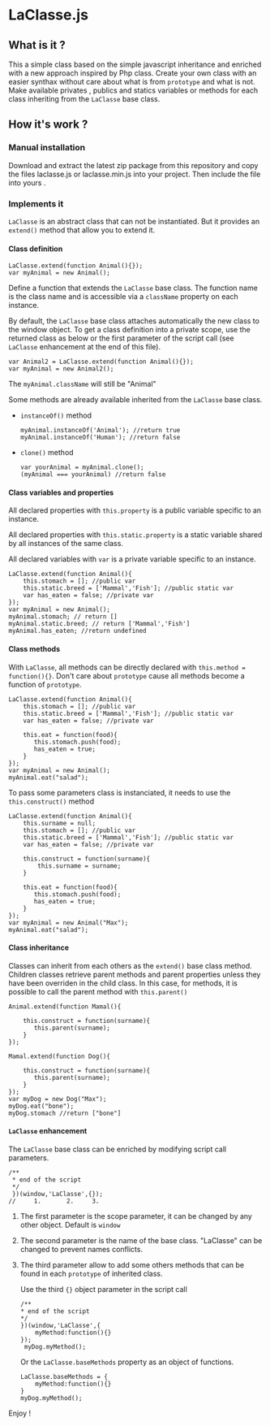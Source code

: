 # LaClasse.js


## What is it ?

This a simple class based on the simple javascript inheritance and enriched with a new approach inspired by Php class.
Create your own class with an easier synthax without care about what is from ```prototype``` and what is not.
Make available privates , publics and statics variables or methods for each class inheriting from the ```LaClasse``` base class.


## How it's work ?

### Manual installation

Download and extract the latest zip package from this repository and copy the files laclasse.js or laclasse.min.js into your project. Then include the file into yours <head>. 

### Implements it

```LaClasse``` is an abstract class that can not be instantiated. But it provides an ```extend()``` method that allow you to extend it.

#### Class definition
```
LaClasse.extend(function Animal(){});
var myAnimal = new Animal();
```

Define a function that extends the ```LaClasse``` base class. The function name is the class name and is accessible via a ```className``` property on each instance.

By default, the ```LaClasse``` base class attaches automatically the new class to the window object. To get a class definition into a private scope, use the returned class as below or the first parameter of the script call (see ```LaClasse``` enhancement at the end of this file).

```
var Animal2 = LaClasse.extend(function Animal(){});
var myAnimal = new Animal2();
```
The ```myAnimal.className``` will still be "Animal"

Some methods are already available inherited from the ```LaClasse``` base class.

- ```instanceOf()``` method
    ```
    myAnimal.instanceOf('Animal'); //return true
    myAnimal.instanceOf('Human'); //return false
    ```

- ```clone()``` method
    ```
    var yourAnimal = myAnimal.clone();
    (myAnimal === yourAnimal) //return false
    ```


#### Class variables and properties

All declared properties with ```this.property``` is a public variable specific to an instance.

All declared properties with ```this.static.property``` is a static variable shared by all instances of the same class.

All declared variables with ```var``` is a private variable specific to an instance.

```
LaClasse.extend(function Animal(){
    this.stomach = []; //public var
    this.static.breed = ['Mammal','Fish']; //public static var
    var has_eaten = false; //private var
});
var myAnimal = new Animal();
myAnimal.stomach; // return []
myAnimal.static.breed; // return ['Mammal','Fish']
myAnimal.has_eaten; //return undefined
```

#### Class methods

With ```LaClasse```, all methods can be directly declared with ```this.method = function(){}```. Don't care about ```prototype``` cause all methods become a function of ```prototype```.

```
LaClasse.extend(function Animal(){
    this.stomach = []; //public var
    this.static.breed = ['Mammal','Fish']; //public static var
    var has_eaten = false; //private var
    
    this.eat = function(food){
       this.stomach.push(food);
       has_eaten = true;
    }
});
var myAnimal = new Animal();
myAnimal.eat("salad");
```

To pass some parameters class is instanciated, it needs to use the ```this.construct()``` method

```
LaClasse.extend(function Animal(){
    this.surname = null;
    this.stomach = []; //public var
    this.static.breed = ['Mammal','Fish']; //public static var
    var has_eaten = false; //private var
    
    this.construct = function(surname){
        this.surname = surname;
    }
    
    this.eat = function(food){
       this.stomach.push(food);
       has_eaten = true;
    }
});
var myAnimal = new Animal("Max");
myAnimal.eat("salad");
```

#### Class inheritance

Classes can inherit from each others as the ```extend()``` base class method.
Children classes retrieve parent methods and parent properties unless they have been overriden in the child class. In this case, for methods, it is possible to call the parent method with ```this.parent()```

```
Animal.extend(function Mamal(){
    
    this.construct = function(surname){
       this.parent(surname);
    }
});

Mamal.extend(function Dog(){
    
    this.construct = function(surname){
       this.parent(surname);
    }
});
var myDog = new Dog("Max");
myDog.eat("bone");
myDog.stomach //return ["bone"]
```

#### ```LaClasse``` enhancement

The ```LaClasse``` base class can be enriched by modifying script call parameters.
```
/**
 * end of the script
 */
 })(window,'LaClasse',{});
//     1.       2.     3.
``` 

1. The first parameter is the scope parameter, it can be changed by any other object. Default is ```window```
2. The second parameter is the name of the base class. "LaClasse" can be changed to prevent names conflicts.
3. The third parameter allow to add some others methods that can be found in each ```prototype``` of inherited class.

    Use the third ```{}``` object parameter in the script call
  
    ```
    /**
    * end of the script
    */
    })(window,'LaClasse',{
        myMethod:function(){}
    });
     myDog.myMethod();
    ``` 
   
    Or the ```LaClasse.baseMethods``` property as an object of functions.
    ```
    LaClasse.baseMethods = {
        myMethod:function(){}
    }
    myDog.myMethod();
   ```

Enjoy ! 




